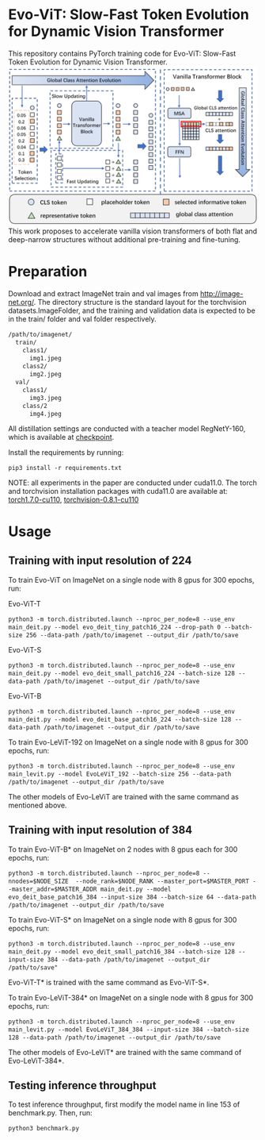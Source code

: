 # Evo-ViT: Slow-Fast Token Evolution for Dynamic Vision Transformer

This repository contains PyTorch training code for Evo-ViT: Slow-Fast Token Evolution for Dynamic Vision Transformer.
![intro](method.png)
This work proposes to accelerate vanilla vision transformers of both flat and deep-narrow structures without additional pre-training and fine-tuning. 
# Preparation
Download and extract ImageNet train and val images from http://image-net.org/. The directory structure is the standard layout for the torchvision datasets.ImageFolder, and the training and validation data is expected to be in the train/ folder and val folder respectively.
```
/path/to/imagenet/
  train/
    class1/
      img1.jpeg
    class2/
      img2.jpeg
  val/
    class1/
      img3.jpeg
    class/2
      img4.jpeg
```
All distillation settings are conducted with a teacher model RegNetY-160, which is available at [checkpoint](https://dl.fbaipublicfiles.com/deit/regnety_160-a5fe301d.pth).

Install the requirements by running:
```
pip3 install -r requirements.txt
```
NOTE: all experiments in the paper are conducted under cuda11.0. The torch and torchvision installation packages with cuda11.0 are available at:
[torch1.7.0-cu110](https://download.pytorch.org/whl/cu110/torch-1.7.0%2Bcu110-cp36-cp36m-linux_x86_64.whl), 
[torchvision-0.8.1-cu110](https://download.pytorch.org/whl/cu110/torchvision-0.8.1%2Bcu110-cp36-cp36m-linux_x86_64.whl)


# Usage

## Training with input resolution of 224
To train Evo-ViT  on ImageNet on a single node with 8 gpus for 300 epochs,  run:

Evo-ViT-T
```
python3 -m torch.distributed.launch --nproc_per_node=8 --use_env main_deit.py --model evo_deit_tiny_patch16_224 --drop-path 0 --batch-size 256 --data-path /path/to/imagenet --output_dir /path/to/save
```

Evo-ViT-S
```
python3 -m torch.distributed.launch --nproc_per_node=8 --use_env main_deit.py --model evo_deit_small_patch16_224 --batch-size 128 --data-path /path/to/imagenet --output_dir /path/to/save
```

Evo-ViT-B
```
python3 -m torch.distributed.launch --nproc_per_node=8 --use_env main_deit.py --model evo_deit_base_patch16_224 --batch-size 128 --data-path /path/to/imagenet --output_dir /path/to/save
```

To train Evo-LeViT-192  on ImageNet on a single node with 8 gpus for 300 epochs,  run:
```
python3 -m torch.distributed.launch --nproc_per_node=8 --use_env main_levit.py --model EvoLeViT_192 --batch-size 256 --data-path /path/to/imagenet --output_dir /path/to/save
```
The other models of Evo-LeViT are trained with the same command as mentioned above.

## Training with input  resolution of 384

To train Evo-ViT-B*  on ImageNet on 2 nodes with 8 gpus each for 300 epochs, run:
```
python3 -m torch.distributed.launch --nproc_per_node=8 --nnodes=$NODE_SIZE  --node_rank=$NODE_RANK --master_port=$MASTER_PORT --master_addr=$MASTER_ADDR main_deit.py --model evo_deit_base_patch16_384 --input-size 384 --batch-size 64 --data-path /path/to/imagenet --output_dir /path/to/save
```

To train Evo-ViT-S*  on ImageNet on a single node with 8 gpus for 300 epochs,  run:
```
python3 -m torch.distributed.launch --nproc_per_node=8 --use_env main_deit.py --model evo_deit_small_patch16_384 --batch-size 128 --input-size 384 --data-path /path/to/imagenet --output_dir /path/to/save"
```

Evo-ViT-T*  is trained with the same command as Evo-ViT-S*.

To train Evo-LeViT-384*  on ImageNet on a single node with 8 gpus for 300 epochs,  run:

```
python3 -m torch.distributed.launch --nproc_per_node=8 --use_env main_levit.py --model EvoLeViT_384_384 --input-size 384 --batch-size 128 --data-path /path/to/imagenet --output_dir /path/to/save
```

The other models of Evo-LeViT* are trained with the same command of Evo-LeViT-384*.

## Testing inference throughput
To test inference throughput, first modify the model name in line 153 of benchmark.py. Then, run:
```
python3 benchmark.py
```

